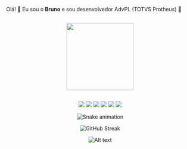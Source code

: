 Olá! 🚀 Eu sou o <b>Bruno</b> e sou desenvolvedor AdvPL (TOTVS Protheus) 🎯

##

<div align="center">
  <a href="https://github.com/brunoseara">
  <img height="180em" src="https://github-readme-stats.vercel.app/api?username=brunoseara&show_icons=true&theme=tokyonight&include_all_commits=true&count_private=true&locale=pt-br"/>

</div>

##
  
<div align="center"> 
  <a href="https://instagram.com/brunoseara" target="_blank"><img src="https://img.shields.io/badge/-Instagram-%23E4405F?style=for-the-badge&logo=instagram&logoColor=white" target="_blank"></a>
 	<a href="https://www.twitch.tv/brunoseara" target="_blank"><img src="https://img.shields.io/badge/Twitch-9146FF?style=for-the-badge&logo=twitch&logoColor=white" target="_blank"></a>
  <a href = "mailto:brunobarrosseara@gmail.com"><img src="https://img.shields.io/badge/-Gmail-%23333?style=for-the-badge&logo=gmail&logoColor=white" target="_blank"></a>
  <a href="https://www.linkedin.com/in/brunoseara" target="_blank"><img src="https://img.shields.io/badge/-LinkedIn-%230077B5?style=for-the-badge&logo=linkedin&logoColor=white" target="_blank"></a> 
   <a href="https://www.twitter.com/in/brunoseara"><img src="https://img.shields.io/badge/Twitter-%231DA1F2.svg?style=for-the-badge&logo=Twitter&logoColor=white&target="_blank"></a> 
     <a href="mailto:bruno.seara@oulook.com"><img src="https://img.shields.io/badge/Skype-%2300AFF0.svg?style=for-the-badge&logo=Skype&logoColor=white&target="_blank"></a> 
  
![Snake animation](https://github.com/brunoseara/brunoseara/blob/output/github-contribution-grid-snake.svg)
 
![GitHub Streak](http://github-readme-streak-stats.herokuapp.com?user=brunoseara&theme=tokyonight&locale=pt-br&date_format=j%20M%5B%20Y%5D)
  
  
![Alt text](https://spotify-recently-played-readme.vercel.app/api?user=brunoseara)

  </div>
